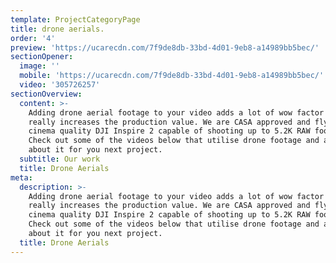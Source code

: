 ```yaml
---
template: ProjectCategoryPage
title: drone aerials.
order: '4'
preview: 'https://ucarecdn.com/7f9de8db-33bd-4d01-9eb8-a14989bb5bec/'
sectionOpener:
  image: ''
  mobile: 'https://ucarecdn.com/7f9de8db-33bd-4d01-9eb8-a14989bb5bec/'
  video: '305726257'
sectionOverview:
  content: >-
    Adding drone aerial footage to your video adds a lot of wow factor and
    really increases the production value. We are CASA approved and fly with a
    cinema quality DJI Inspire 2 capable of shooting up to 5.2K RAW footage!
    Check out some of the videos below that utilise drone footage and ask us
    about it for you next project.
  subtitle: Our work
  title: Drone Aerials
meta:
  description: >-
    Adding drone aerial footage to your video adds a lot of wow factor and
    really increases the production value. We are CASA approved and fly with a
    cinema quality DJI Inspire 2 capable of shooting up to 5.2K RAW footage!
    Check out some of the videos below that utilise drone footage and ask us
    about it for you next project.
  title: Drone Aerials
---
```



